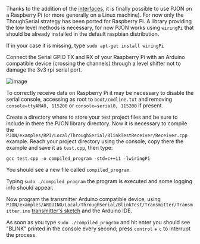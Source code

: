 Thanks to the addition of the [interfaces](https://github.com/gioblu/PJON/tree/master/src/interfaces), it is finally possible to use PJON on a Raspberry Pi (or more generally on a Linux machine). For now only the ThoughSerial strategy has been ported for Raspberry Pi. A library providing the low level methods is necessary, for now PJON works using `wiringPi` that should be already installed in the default raspbian distribution.

If in your case it is missing, type `sudo apt-get install wiringPi`

Connect the Serial GPIO TX and RX of your Raspberry Pi with an Arduino compatible device (crossing the channels) through a level shifter not to damage the 3v3 rpi serial port.

![image](http://www.pjon.org/assets/images/PJON-RPI-UNO-level-shifter.jpg)

To correctly receive data on Raspberry Pi it may be necessary to disable the serial console, accessing as root to `boot/cmdline.txt` and removing `console=ttyAMA0, 115200`  or `console=serial0, 115200` if present.

Create a directory where to store your test project files and be sure to include in there the PJON library directory.
Now it is necessary to compile the `PJON/examples/RPI/Local/ThroughSerial/BlinkTestReceiver/Receiver.cpp` example. Reach your project directory using the console, copy there the example and save it as `test.cpp`, then type:

`gcc test.cpp -o compiled_program -std=c++11 -lwiringPi`

You should see a new file called `compiled_program`.

Typing `sudo ./compiled_program` the program is executed and some logging info should appear.

Now program the transmitter Arduino compatible device, using `PJON/examples/ARDUINO/Local/ThroughSerial/BlinkTest/Transmitter/Transmitter.ino` [transmitter's sketch](https://github.com/gioblu/PJON/blob/master/examples/ARDUINO/Local/ThroughSerial/BlinkTest/Transmitter/Transmitter.ino) and the Arduino IDE.

As soon as you type `sudo ./compiled_program` and hit enter you should see "BLINK" printed in the console every second; press `control` + `c` to interrupt the process.
